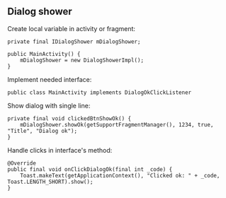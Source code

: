 ## Dialog shower

Create local variable in activity or fragment:

    private final IDialogShower mDialogShower;
    
    public MainActivity() {
        mDialogShower = new DialogShowerImpl();
    }
    

Implement needed interface:

    public class MainActivity implements DialogOkClickListener

Show dialog with single line:

    private final void clickedBtnShowOk() {
        mDialogShower.showOk(getSupportFragmentManager(), 1234, true, "Title", "Dialog ok");
    }

Handle clicks in interface's method:

    @Override
    public final void onClickDialogOk(final int _code) {
        Toast.makeText(getApplicationContext(), "Clicked ok: " + _code, Toast.LENGTH_SHORT).show();
    }
